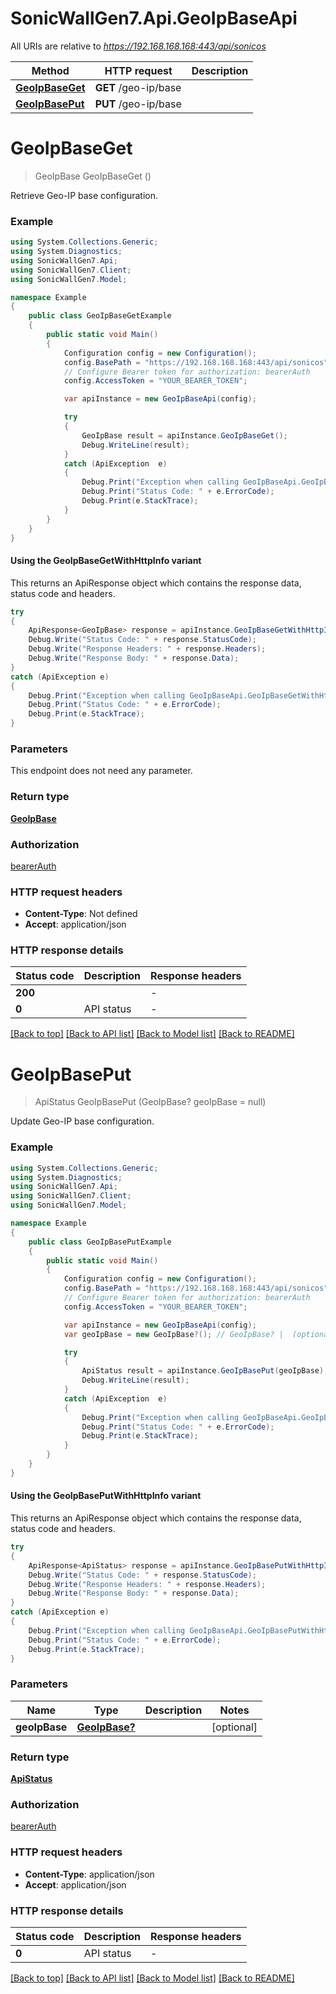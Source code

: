 # SonicWallGen7.Api.GeoIpBaseApi

All URIs are relative to *https://192.168.168.168:443/api/sonicos*

| Method | HTTP request | Description |
|--------|--------------|-------------|
| [**GeoIpBaseGet**](GeoIpBaseApi.md#geoipbaseget) | **GET** /geo-ip/base |  |
| [**GeoIpBasePut**](GeoIpBaseApi.md#geoipbaseput) | **PUT** /geo-ip/base |  |

<a id="geoipbaseget"></a>
# **GeoIpBaseGet**
> GeoIpBase GeoIpBaseGet ()



Retrieve Geo-IP base configuration.

### Example
```csharp
using System.Collections.Generic;
using System.Diagnostics;
using SonicWallGen7.Api;
using SonicWallGen7.Client;
using SonicWallGen7.Model;

namespace Example
{
    public class GeoIpBaseGetExample
    {
        public static void Main()
        {
            Configuration config = new Configuration();
            config.BasePath = "https://192.168.168.168:443/api/sonicos";
            // Configure Bearer token for authorization: bearerAuth
            config.AccessToken = "YOUR_BEARER_TOKEN";

            var apiInstance = new GeoIpBaseApi(config);

            try
            {
                GeoIpBase result = apiInstance.GeoIpBaseGet();
                Debug.WriteLine(result);
            }
            catch (ApiException  e)
            {
                Debug.Print("Exception when calling GeoIpBaseApi.GeoIpBaseGet: " + e.Message);
                Debug.Print("Status Code: " + e.ErrorCode);
                Debug.Print(e.StackTrace);
            }
        }
    }
}
```

#### Using the GeoIpBaseGetWithHttpInfo variant
This returns an ApiResponse object which contains the response data, status code and headers.

```csharp
try
{
    ApiResponse<GeoIpBase> response = apiInstance.GeoIpBaseGetWithHttpInfo();
    Debug.Write("Status Code: " + response.StatusCode);
    Debug.Write("Response Headers: " + response.Headers);
    Debug.Write("Response Body: " + response.Data);
}
catch (ApiException e)
{
    Debug.Print("Exception when calling GeoIpBaseApi.GeoIpBaseGetWithHttpInfo: " + e.Message);
    Debug.Print("Status Code: " + e.ErrorCode);
    Debug.Print(e.StackTrace);
}
```

### Parameters
This endpoint does not need any parameter.
### Return type

[**GeoIpBase**](GeoIpBase.md)

### Authorization

[bearerAuth](../README.md#bearerAuth)

### HTTP request headers

 - **Content-Type**: Not defined
 - **Accept**: application/json


### HTTP response details
| Status code | Description | Response headers |
|-------------|-------------|------------------|
| **200** |  |  -  |
| **0** | API status |  -  |

[[Back to top]](#) [[Back to API list]](../README.md#documentation-for-api-endpoints) [[Back to Model list]](../README.md#documentation-for-models) [[Back to README]](../README.md)

<a id="geoipbaseput"></a>
# **GeoIpBasePut**
> ApiStatus GeoIpBasePut (GeoIpBase? geoIpBase = null)



Update Geo-IP base configuration.

### Example
```csharp
using System.Collections.Generic;
using System.Diagnostics;
using SonicWallGen7.Api;
using SonicWallGen7.Client;
using SonicWallGen7.Model;

namespace Example
{
    public class GeoIpBasePutExample
    {
        public static void Main()
        {
            Configuration config = new Configuration();
            config.BasePath = "https://192.168.168.168:443/api/sonicos";
            // Configure Bearer token for authorization: bearerAuth
            config.AccessToken = "YOUR_BEARER_TOKEN";

            var apiInstance = new GeoIpBaseApi(config);
            var geoIpBase = new GeoIpBase?(); // GeoIpBase? |  (optional) 

            try
            {
                ApiStatus result = apiInstance.GeoIpBasePut(geoIpBase);
                Debug.WriteLine(result);
            }
            catch (ApiException  e)
            {
                Debug.Print("Exception when calling GeoIpBaseApi.GeoIpBasePut: " + e.Message);
                Debug.Print("Status Code: " + e.ErrorCode);
                Debug.Print(e.StackTrace);
            }
        }
    }
}
```

#### Using the GeoIpBasePutWithHttpInfo variant
This returns an ApiResponse object which contains the response data, status code and headers.

```csharp
try
{
    ApiResponse<ApiStatus> response = apiInstance.GeoIpBasePutWithHttpInfo(geoIpBase);
    Debug.Write("Status Code: " + response.StatusCode);
    Debug.Write("Response Headers: " + response.Headers);
    Debug.Write("Response Body: " + response.Data);
}
catch (ApiException e)
{
    Debug.Print("Exception when calling GeoIpBaseApi.GeoIpBasePutWithHttpInfo: " + e.Message);
    Debug.Print("Status Code: " + e.ErrorCode);
    Debug.Print(e.StackTrace);
}
```

### Parameters

| Name | Type | Description | Notes |
|------|------|-------------|-------|
| **geoIpBase** | [**GeoIpBase?**](GeoIpBase?.md) |  | [optional]  |

### Return type

[**ApiStatus**](ApiStatus.md)

### Authorization

[bearerAuth](../README.md#bearerAuth)

### HTTP request headers

 - **Content-Type**: application/json
 - **Accept**: application/json


### HTTP response details
| Status code | Description | Response headers |
|-------------|-------------|------------------|
| **0** | API status |  -  |

[[Back to top]](#) [[Back to API list]](../README.md#documentation-for-api-endpoints) [[Back to Model list]](../README.md#documentation-for-models) [[Back to README]](../README.md)

